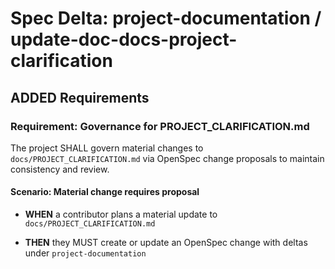 # Spec Delta: project-documentation / update-doc-docs-project-clarification

## ADDED Requirements

### Requirement: Governance for PROJECT_CLARIFICATION.md

The project SHALL govern material changes to `docs/PROJECT_CLARIFICATION.md` via OpenSpec change proposals to maintain consistency and review.

#### Scenario: Material change requires proposal

- **WHEN** a contributor plans a material update to `docs/PROJECT_CLARIFICATION.md`

- **THEN** they MUST create or update an OpenSpec change with deltas under `project-documentation`
